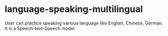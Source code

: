 # language-speaking-multilingual
User can practice speaking various language like English, Chinese, German. It is a Speech-text-Speech model.
